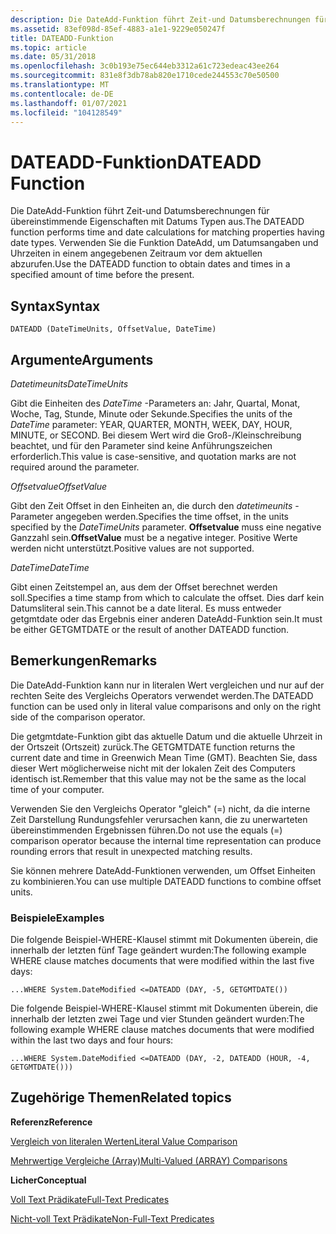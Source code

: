 ```yaml
---
description: Die DateAdd-Funktion führt Zeit-und Datumsberechnungen für übereinstimmende Eigenschaften mit Datums Typen aus. Verwenden Sie die Funktion DateAdd, um Datumsangaben und Uhrzeiten in einem angegebenen Zeitraum vor dem aktuellen abzurufen.
ms.assetid: 83ef098d-85ef-4883-a1e1-9229e050247f
title: DATEADD-Funktion
ms.topic: article
ms.date: 05/31/2018
ms.openlocfilehash: 3c0b193e75ec644eb3312a61c723edeac43ee264
ms.sourcegitcommit: 831e8f3db78ab820e1710cede244553c70e50500
ms.translationtype: MT
ms.contentlocale: de-DE
ms.lasthandoff: 01/07/2021
ms.locfileid: "104128549"
---
```

# <a name="dateadd-function"></a><span data-ttu-id="c831f-104">DATEADD-Funktion</span><span class="sxs-lookup"><span data-stu-id="c831f-104">DATEADD Function</span></span>

<span data-ttu-id="c831f-105">Die DateAdd-Funktion führt Zeit-und Datumsberechnungen für übereinstimmende Eigenschaften mit Datums Typen aus.</span><span class="sxs-lookup"><span data-stu-id="c831f-105">The DATEADD function performs time and date calculations for matching properties having date types.</span></span> <span data-ttu-id="c831f-106">Verwenden Sie die Funktion DateAdd, um Datumsangaben und Uhrzeiten in einem angegebenen Zeitraum vor dem aktuellen abzurufen.</span><span class="sxs-lookup"><span data-stu-id="c831f-106">Use the DATEADD function to obtain dates and times in a specified amount of time before the present.</span></span>

## <a name="syntax"></a><span data-ttu-id="c831f-107">Syntax</span><span class="sxs-lookup"><span data-stu-id="c831f-107">Syntax</span></span>


```
DATEADD (DateTimeUnits, OffsetValue, DateTime)
```



## <a name="arguments"></a><span data-ttu-id="c831f-108">Argumente</span><span class="sxs-lookup"><span data-stu-id="c831f-108">Arguments</span></span>

<span data-ttu-id="c831f-109">*Datetimeunits*</span><span class="sxs-lookup"><span data-stu-id="c831f-109">*DateTimeUnits*</span></span>

<span data-ttu-id="c831f-110">Gibt die Einheiten des *DateTime* -Parameters an: Jahr, Quartal, Monat, Woche, Tag, Stunde, Minute oder Sekunde.</span><span class="sxs-lookup"><span data-stu-id="c831f-110">Specifies the units of the *DateTime* parameter: YEAR, QUARTER, MONTH, WEEK, DAY, HOUR, MINUTE, or SECOND.</span></span> <span data-ttu-id="c831f-111">Bei diesem Wert wird die Groß-/Kleinschreibung beachtet, und für den Parameter sind keine Anführungszeichen erforderlich.</span><span class="sxs-lookup"><span data-stu-id="c831f-111">This value is case-sensitive, and quotation marks are not required around the parameter.</span></span>

<span data-ttu-id="c831f-112">*Offsetvalue*</span><span class="sxs-lookup"><span data-stu-id="c831f-112">*OffsetValue*</span></span>

<span data-ttu-id="c831f-113">Gibt den Zeit Offset in den Einheiten an, die durch den *datetimeunits* -Parameter angegeben werden.</span><span class="sxs-lookup"><span data-stu-id="c831f-113">Specifies the time offset, in the units specified by the *DateTimeUnits* parameter.</span></span> <span data-ttu-id="c831f-114">**Offsetvalue** muss eine negative Ganzzahl sein.</span><span class="sxs-lookup"><span data-stu-id="c831f-114">**OffsetValue** must be a negative integer.</span></span> <span data-ttu-id="c831f-115">Positive Werte werden nicht unterstützt.</span><span class="sxs-lookup"><span data-stu-id="c831f-115">Positive values are not supported.</span></span>

<span data-ttu-id="c831f-116">*DateTime*</span><span class="sxs-lookup"><span data-stu-id="c831f-116">*DateTime*</span></span>

<span data-ttu-id="c831f-117">Gibt einen Zeitstempel an, aus dem der Offset berechnet werden soll.</span><span class="sxs-lookup"><span data-stu-id="c831f-117">Specifies a time stamp from which to calculate the offset.</span></span> <span data-ttu-id="c831f-118">Dies darf kein Datumsliteral sein.</span><span class="sxs-lookup"><span data-stu-id="c831f-118">This cannot be a date literal.</span></span> <span data-ttu-id="c831f-119">Es muss entweder getgmtdate oder das Ergebnis einer anderen DateAdd-Funktion sein.</span><span class="sxs-lookup"><span data-stu-id="c831f-119">It must be either GETGMTDATE or the result of another DATEADD function.</span></span>

## <a name="remarks"></a><span data-ttu-id="c831f-120">Bemerkungen</span><span class="sxs-lookup"><span data-stu-id="c831f-120">Remarks</span></span>

<span data-ttu-id="c831f-121">Die DateAdd-Funktion kann nur in literalen Wert vergleichen und nur auf der rechten Seite des Vergleichs Operators verwendet werden.</span><span class="sxs-lookup"><span data-stu-id="c831f-121">The DATEADD function can be used only in literal value comparisons and only on the right side of the comparison operator.</span></span>

<span data-ttu-id="c831f-122">Die getgmtdate-Funktion gibt das aktuelle Datum und die aktuelle Uhrzeit in der Ortszeit (Ortszeit) zurück.</span><span class="sxs-lookup"><span data-stu-id="c831f-122">The GETGMTDATE function returns the current date and time in Greenwich Mean Time (GMT).</span></span> <span data-ttu-id="c831f-123">Beachten Sie, dass dieser Wert möglicherweise nicht mit der lokalen Zeit des Computers identisch ist.</span><span class="sxs-lookup"><span data-stu-id="c831f-123">Remember that this value may not be the same as the local time of your computer.</span></span>

<span data-ttu-id="c831f-124">Verwenden Sie den Vergleichs Operator "gleich" (=) nicht, da die interne Zeit Darstellung Rundungsfehler verursachen kann, die zu unerwarteten übereinstimmenden Ergebnissen führen.</span><span class="sxs-lookup"><span data-stu-id="c831f-124">Do not use the equals (=) comparison operator because the internal time representation can produce rounding errors that result in unexpected matching results.</span></span>

<span data-ttu-id="c831f-125">Sie können mehrere DateAdd-Funktionen verwenden, um Offset Einheiten zu kombinieren.</span><span class="sxs-lookup"><span data-stu-id="c831f-125">You can use multiple DATEADD functions to combine offset units.</span></span>

### <a name="examples"></a><span data-ttu-id="c831f-126">Beispiele</span><span class="sxs-lookup"><span data-stu-id="c831f-126">Examples</span></span>

<span data-ttu-id="c831f-127">Die folgende Beispiel-WHERE-Klausel stimmt mit Dokumenten überein, die innerhalb der letzten fünf Tage geändert wurden:</span><span class="sxs-lookup"><span data-stu-id="c831f-127">The following example WHERE clause matches documents that were modified within the last five days:</span></span>


```
...WHERE System.DateModified <=DATEADD (DAY, -5, GETGMTDATE())
```



<span data-ttu-id="c831f-128">Die folgende Beispiel-WHERE-Klausel stimmt mit Dokumenten überein, die innerhalb der letzten zwei Tage und vier Stunden geändert wurden:</span><span class="sxs-lookup"><span data-stu-id="c831f-128">The following example WHERE clause matches documents that were modified within the last two days and four hours:</span></span>


```
...WHERE System.DateModified <=DATEADD (DAY, -2, DATEADD (HOUR, -4, GETGMTDATE()))
```



## <a name="related-topics"></a><span data-ttu-id="c831f-129">Zugehörige Themen</span><span class="sxs-lookup"><span data-stu-id="c831f-129">Related topics</span></span>

<dl> <dt>

<span data-ttu-id="c831f-130">**Referenz**</span><span class="sxs-lookup"><span data-stu-id="c831f-130">**Reference**</span></span>
</dt> <dt>

[<span data-ttu-id="c831f-131">Vergleich von literalen Werten</span><span class="sxs-lookup"><span data-stu-id="c831f-131">Literal Value Comparison</span></span>](-search-sql-literalvaluecomparison.md)
</dt> <dt>

[<span data-ttu-id="c831f-132">Mehrwertige Vergleiche (Array)</span><span class="sxs-lookup"><span data-stu-id="c831f-132">Multi-Valued (ARRAY) Comparisons</span></span>](-search-sql-multivaluedcomparisons.md)
</dt> <dt>

<span data-ttu-id="c831f-133">**Licher**</span><span class="sxs-lookup"><span data-stu-id="c831f-133">**Conceptual**</span></span>
</dt> <dt>

[<span data-ttu-id="c831f-134">Voll Text Prädikate</span><span class="sxs-lookup"><span data-stu-id="c831f-134">Full-Text Predicates</span></span>](-search-sql-fulltextpredicates.md)
</dt> <dt>

[<span data-ttu-id="c831f-135">Nicht-voll Text Prädikate</span><span class="sxs-lookup"><span data-stu-id="c831f-135">Non-Full-Text Predicates</span></span>](-search-sql-nonfulltextpredicates.md)
</dt> </dl>

 

 



